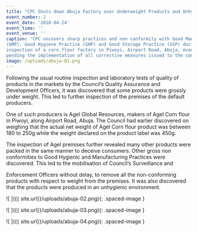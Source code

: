 ```yaml
---
title: "CPC Shuts down Abuja Factory over Underweight Products and Unhygienic Environment"
event_number: 2
event_date: '2018-04-24'
event_time: ''
event_venue: ''
caption: 'CPC uncovers sharp practices and non conformity with Good Manufacturing Practice
(GMP), Good Hygiene Practice (GHP) and Good Storage Practice (GSP) during the
inspection of a corn flour factory in Piwoyi, Airport Road, Abuja, evacuates the product
pending the implementation of all corrective measures issued to the company.'
image: /uploads/abuja-01.png
---
```

Following the usual routine inspection and laboratory tests of quality of products in the markets by the Council’s Quality Assurance and Development Officers, it was discovered that some products were grossly under weight. This led to further inspection of the premises of the default producers.

One of such producers is Agel Global Resources, makers of Agel Corn flour in Piwoyi, along Airport Road, Abuja. The Council had earlier discovered on weighing that the actual net weight of Agel Corn flour product was between 180 to 250g while the weight declared on the product label was 450g.

The inspection of Agel premises further revealed many other products were packed in the same manner to deceive consumers. Other gross non conformities to Good Hygienic and Manufacturing Practices were discovered. This led to the mobilisation of Council’s Surveillance and

Enforcement Officers without delay, to remove all the non-conforming products with respect to weight from the premises. It was also discovered that the products were produced in an unhygienic environment.


![ ]({{ site.url}}/uploads/abuja-02.png){: .spaced-image }

![ ]({{ site.url}}/uploads/abuja-03.png){: .spaced-image }

![ ]({{ site.url}}/uploads/abuja-04.png){: .spaced-image }